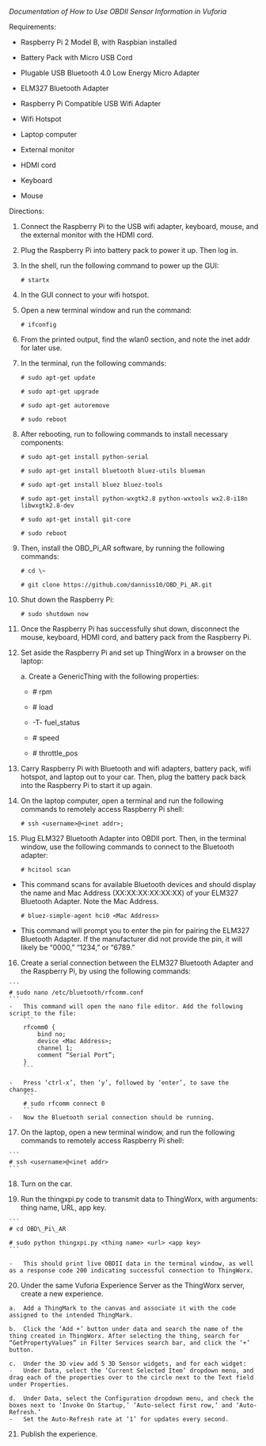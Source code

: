 *Documentation of How to Use OBDII Sensor Information in Vuforia*

Requirements:

-   Raspberry Pi 2 Model B, with Raspbian installed

-   Battery Pack with Micro USB Cord

-   Plugable USB Bluetooth 4.0 Low Energy Micro Adapter

-   ELM327 Bluetooth Adapter

-   Raspberry Pi Compatible USB Wifi Adapter

-   Wifi Hotspot

-   Laptop computer

-   External monitor

-   HDMI cord

-   Keyboard

-   Mouse

Directions:

1.  Connect the Raspberry Pi to the USB wifi adapter, keyboard, mouse, and the external monitor with the HDMI cord.

2.  Plug the Raspberry Pi into battery pack to power it up. Then log in.

3.  In the shell, run the following command to power up the GUI:
    ```
    # startx
    ```
4.  In the GUI connect to your wifi hotspot.

5.  Open a new terminal window and run the command:
    ```
    # ifconfig
    ```
6.  From the printed output, find the wlan0 section, and note the inet addr for later use.

7.  In the terminal, run the following commands:
    ```
    # sudo apt-get update
    
    # sudo apt-get upgrade
    
    # sudo apt-get autoremove
    
    # sudo reboot
    ```
8.  After rebooting, run to following commands to install necessary components:
    ```
    # sudo apt-get install python-serial
    
    # sudo apt-get install bluetooth bluez-utils blueman
    
    # sudo apt-get install bluez bluez-tools
    
    # sudo apt-get install python-wxgtk2.8 python-wxtools wx2.8-i18n libwxgtk2.8-dev
    
    # sudo apt-get install git-core
    
    # sudo reboot
    ```
9.  Then, install the OBD\_Pi\_AR software, by running the following commands:
    ```
    # cd \~
    
    # git clone https://github.com/danniss10/OBD_Pi_AR.git
    ```
10. Shut down the Raspberry Pi:

    ```
    # sudo shutdown now
    ```
    
11. Once the Raspberry Pi has successfully shut down, disconnect the mouse, keyboard, HDMI cord, and battery pack from the Raspberry Pi.

12. Set aside the Raspberry Pi and set up ThingWorx in a browser on the laptop:

    a.  Create a GenericThing with the following properties:
    
    -   \# rpm
        
    -   \# load
        
    -   -T- fuel\_status
        
    -   \# speed
        
    -   \# throttle\_pos

13. Carry Raspberry Pi with Bluetooth and wifi adapters, battery pack, wifi hotspot, and laptop out to your car. Then, plug the battery pack back into the Raspberry Pi to start it up again.

14. On the laptop computer, open a terminal and run the following commands to remotely access Raspberry Pi shell:

    ```
    # ssh <username>@<inet addr>;
    ```
15. Plug ELM327 Bluetooth Adapter into OBDII port. Then, in the terminal window, use the following commands to connect to the Bluetooth adapter:

    ```
    # hcitool scan
    ```
-   This command scans for available Bluetooth devices and should display the name and Mac Address (XX:XX:XX:XX:XX:XX) of your ELM327 Bluetooth Adapter. Note the Mac Address.

    ```
    # bluez-simple-agent hci0 <Mac Address>
    ```
-   This command will prompt you to enter the pin for pairing the ELM327 Bluetooth Adapter. If the manufacturer did not provide the pin, it will likely be “0000,” “1234,” or “6789.”

16.  Create a serial connection between the ELM327 Bluetooth Adapter and the Raspberry Pi, by using the following commands:

    ```
    # sudo nano /etc/bluetooth/rfcomm.conf
    ```
    -   This command will open the nano file editor. Add the following script to the file:
        ```
        rfcomm0 {
            bind no;
            device <Mac Address>;
            channel 1;
            comment “Serial Port”;
        }
        ```
    
    -   Press ‘ctrl-x’, then ‘y’, followed by ‘enter’, to save the changes.
        ```
        # sudo rfcomm connect 0
        ```
    -   Now the Bluetooth serial connection should be running.

17.  On the laptop, open a new terminal window, and run the following commands to remotely access Raspberry Pi shell:

    ```
    # ssh <username>@<inet addr>
    ```
    
18.  Turn on the car.

19.  Run the thingxpi.py code to transmit data to ThingWorx, with arguments: thing name, URL, app key.

    ```
    # cd OBD\_Pi\_AR
    
    # sudo python thingxpi.py <thing name> <url> <app key>
    ```
    
    -   This should print live OBDII data in the terminal window, as well as a response code 200 indicating successful connection to ThingWorx.

20.  Under the same Vuforia Experience Server as the ThingWorx server, create a new experience.

    a.  Add a ThingMark to the canvas and associate it with the code assigned to the intended ThingMark.
    
    b.  Click the ‘Add +’ button under data and search the name of the thing created in ThingWorx. After selecting the thing, search for “GetPropertyValues” in Filter Services search bar, and click the ‘+’ button.
    
    c.  Under the 3D view add 5 3D Sensor widgets, and for each widget:
    -   Under Data, select the ‘Current Selected Item’ dropdown menu, and drag each of the properties over to the circle next to the Text field under Properties.
        
    d.  Under Data, select the Configuration dropdown menu, and check the boxes next to ‘Invoke On Startup,’ ‘Auto-select first row,’ and ‘Auto-Refresh.’
    -   Set the Auto-Refresh rate at ‘1’ for updates every second.

21.  Publish the experience.
